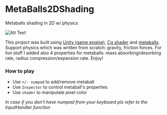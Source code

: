 # MetaBalls2DShading
Metaballs shading in 2D w/ physics

![Alt Text](/metaballs.gif)

This project was built using [Unity (game engine)](https://unity3d.com/), [Cg shader](https://en.wikipedia.org/wiki/Cg_(programming_language)) and [metaballs](https://en.wikipedia.org/wiki/Metaballs). Support physics which was written from scratch: gravity, friction forces. For fun stuff I added also 4 properties for metaballs: mass absorbing/desorbing rate, radius compression/expansion rate. Enjoy!

### How to play
- Use `+/- numpad` to add/remove metaball
- Use `Inspector` to control metaball's properties
- Use `shader` to manipulate pixel color

*In case if you don't have numpad from your keyboard pls refer to the InputHandler function*
